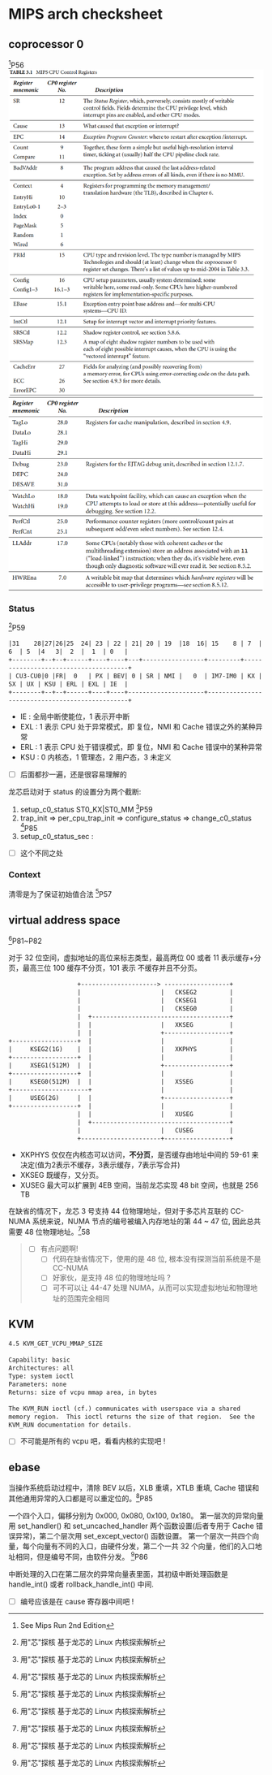 # MIPS arch checksheet


## coprocessor 0
[^2]P56
![](./img/3.1-1.png)
![](./img/3.1-2.png)

### Status
[^1]P59

```
|31    28|27|26|25  24| 23 | 22 | 21| 20 | 19  |18  16| 15    8 | 7  | 6  | 5  |4   3|  2  |  1  | 0   | 
+--------+--+--+------+----+----+---+-----------------+---------+--------------------------------------+
| CU3-CU0|0 |FR|  0   | PX | BEV| 0 | SR | NMI |   0  | IM7-IM0 | KX | SX | UX | KSU | ERL | EXL | IE  |
+--------+--+--+------+----+----+---------------------+------------------------------------------------+
```
- IE : 全局中断使能位，1 表示开中断
- EXL : 1 表示 CPU 处于异常模式，即 复位，NMI 和 Cache 错误之外的某种异常
- ERL : 1 表示 CPU 处于错误模式，即 复位，NMI 和 Cache 错误中的某种异常
- KSU : 0 内核态，1 管理态，2 用户态，3 未定义

- [ ] 后面都抄一遍，还是很容易理解的

龙芯启动对于 status 的设置分为两个截断:
1. setup_c0_status ST0_KX|ST0_MM [^1]P59
2. trap_init => per_cpu_trap_init => configure_status => change_c0_status [^1]P85
3. setup_c0_status_sec :
  - [ ] 这个不同之处

### Context
清零是为了保证初始值合法 [^1]P57

## virtual address space

[^1]P81~P82

对于 32 位空间，虚拟地址的高位来标志类型，最高两位 00 或者 11 表示缓存+分页，最高三位 100 缓存不分页，101 表示 不缓存并且不分页。
```
                   +---------------------> ------------------+
                   |                      |   CKSEG2         |
                   |                      |   CKSEG1         |
                   |                      |   CKSEG0         |
                   |  +--------------------------------------+
                   |  |                   |   XKSEG          |
                   |  |                   +------------------+
+------------------+  |                   |                  |
|     KSEG2(1G)    |  |                   |   XKPHYS         |
+------------------+  |                   |                  |
|     XSEG1(512M)  |  |                   +------------------+
+------------------+  |                   |                  |
|     KSEG0(512M)  |  |                   |   XSSEG          |
+---------------------+                   |                  |
|     USEG(2G)     |  |                   +------------------+
+------------------+  |                   |                  |
                   |  |                   |   XUSEG          |
                   |  +--------------------------------------+
                   |                      |   CUSEG          |
                   +----------------------+------------------+
```

- XKPHYS 仅仅在内核态可以访问，**不分页**，是否缓存由地址中间的 59-61 来决定(值为2表示不缓存，3表示缓存，7表示写合并)
- XKSEG 既缓存，又分页。
- XUSEG 最大可以扩展到 4EB 空间，当前龙芯实现 48 bit 空间，也就是 256 TB


在缺省的情况下，龙芯 3 号支持 44 位物理地址，但对于多芯片互联的 CC-NUMA 系统来说，NUMA 节点的编号被编入内存地址的第 44 ~ 47 位, 因此总共需要 48 位物理地址。[^1]58
> - [ ] 有点问题啊!
>   - [ ] 代码在缺省情况下，使用的是 48 位, 根本没有探测当前系统是不是 CC-NUMA
>   - [ ] 好家伙，是支持 48 位的物理地址吗 ?
>   - [ ] 可不可以让 44-47 处理 NUMA，从而可以实现虚拟地址和物理地址的范围完全相同

## KVM

```
4.5 KVM_GET_VCPU_MMAP_SIZE

Capability: basic
Architectures: all
Type: system ioctl
Parameters: none
Returns: size of vcpu mmap area, in bytes

The KVM_RUN ioctl (cf.) communicates with userspace via a shared
memory region.  This ioctl returns the size of that region.  See the
KVM_RUN documentation for details.
```

- [ ] 不可能是所有的 vcpu 吧，看看内核的实现吧 !

## ebase
当操作系统启动过程中，清除 BEV 以后，XLB 重填，XTLB 重填, Cache 错误和其他通用异常的入口都是可以重定位的。[^1]P85

一个四个入口，偏移分别为 0x000, 0x080, 0x100, 0x180。
第一层次的异常向量用 set_handler() 和 set_uncached_handler 两个函数设置(后者专用于 Cache 错误异常)，第二个层次用 set_except_vector() 函数设置。
第一个层次一共四个向量，每个向量有不同的入口，由硬件分发，第二个一共 32 个向量，他们的入口地址相同，但是编号不同，由软件分发。 [^1]P86

中断处理的入口在第二层次的异常向量表里面，其初级中断处理函数是 handle_int() 或者 rollback_handle_int() 中间.

- [ ] 编号应该是在 cause 寄存器中间吧 !

[^1]: 用"芯"探核 基于龙芯的 Linux 内核探索解析
[^2]: See Mips Run 2nd Edition
[^3]: https://www.kernel.org/doc/Documentation/virtual/kvm/api.txt
